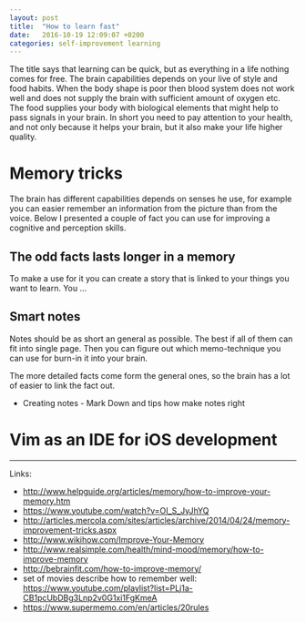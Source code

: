 ```yaml
---
layout: post
title:  "How to learn fast"
date:   2016-10-19 12:09:07 +0200
categories: self-improvement learning
---
```


The title says that learning can be quick, but as everything in a life nothing comes for free.
The brain capabilities depends on your live of style and food habits.
When the body shape is poor then blood system does not work well and does not supply the brain with
sufficient amount of oxygen etc. The food supplies your body with biological elements that might help
to pass signals in your brain. In short you need to pay attention to your health, and not only because it
helps your brain, but it also make your life higher quality.

# Memory tricks

The brain has different capabilities depends on senses he use, for example you can easier remember an information from 
the picture than from the voice. Below I presented a couple of fact you can use for improving a cognitive and perception skills.

## The odd facts lasts longer in a memory 

To make a use for it you can create a story that is linked to your things you want to learn. You ... 


## Smart notes

Notes should be as short an general as possible. The best if all of them can fit into single page.
Then you can figure out  which memo-technique you can use for burn-in it into your brain.

The more detailed facts come form the general ones, so the brain has a lot of easier to link the fact out.    

* Creating notes - Mark Down and tips how make notes right

# Vim as an IDE for iOS development

---

Links:
* http://www.helpguide.org/articles/memory/how-to-improve-your-memory.htm
* https://www.youtube.com/watch?v=OI_S_JyJhYQ
* http://articles.mercola.com/sites/articles/archive/2014/04/24/memory-improvement-tricks.aspx
* http://www.wikihow.com/Improve-Your-Memory
* http://www.realsimple.com/health/mind-mood/memory/how-to-improve-memory
* http://bebrainfit.com/how-to-improve-memory/
* set of movies describe how to remember well: https://www.youtube.com/playlist?list=PLj1a-CB1pcUbDBg3Lnp2v0G1xi1FgKmeA
* https://www.supermemo.com/en/articles/20rules 
